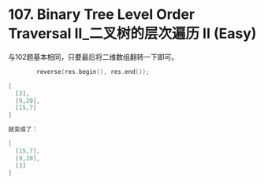 # 107. Binary Tree Level Order Traversal II_二叉树的层次遍历 II (Easy)



与102题基本相同，只要最后将二维数组翻转一下即可。

```cpp
        reverse(res.begin(), res.end());
```

```cpp
[
  [3],
  [9,20],
  [15,7]
]

就变成了：

[
  [15,7],
  [9,20],
  [3]
]
```



